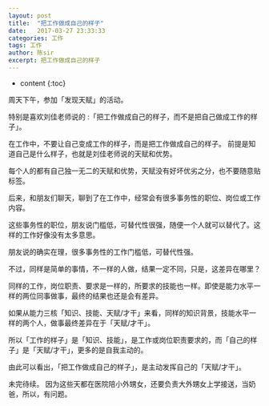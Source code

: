 ```yaml
---
layout: post
title:  "把工作做成自己的样子"
date:   2017-03-27 23:33:33
categories: 工作
tags: 工作
author: 陈sir
excerpt: 把工作做成自己的样子
---
```

* content
{:toc}

周天下午，参加「发现天赋」的活动。

特别是喜欢刘佳老师说的 :「把工作做成自己的样子，而不是把自己做成工作的样子」。

在工作中，不要让自己变成工作的样子，而是把工作做成自己的样子。
前提是知道自己是什么样子，也就是刘佳老师说的天赋和优势。

每个人的都有自己独一无二的天赋和优势，天赋没有好坏优劣之分，也不要随意贴标签。

后来，和朋友们聊天，聊到了在工作中，经常会有很多事务性的职位、岗位或工作内容。

这些事务性的职位，朋友说门槛低，可替代性很强，随便一个人就可以替代了。这样的工作好像没有太多意思。

朋友说的确实在理，很多事务性的工作门槛低，可替代性强。

不过，同样是简单的事情，不一样的人做，结果一定不同，只是，这差异在哪里？

同样的工作，岗位职责、要求是一样的，所要求的技能也一样。即使是能力水平一样的两位同事做事，最终的结果也还是会有差异。

如果从能力三核「知识、技能、天赋/才干」来看，同样的知识背景，技能水平一样的两个人，做事最终差异在于「天赋/才干」。

所以「工作的样子」是「知识、技能」，是工作或岗位职责要求的，而「自己的样子」是「天赋/才干」，更多的是自我主动的。

由此可以看出，「把工作做成自己的样子」，是主动发挥自己的「天赋/才干」。

未完待续。
因为这些天都在医院陪小外甥女，还要负责大外甥女上学接送，当奶爸，所以，有问题。




